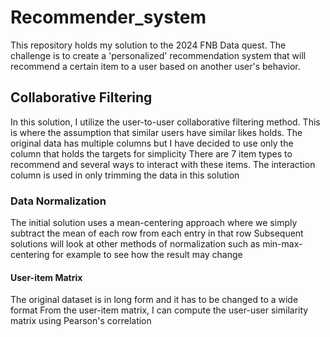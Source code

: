 # Recommender_system
This repository holds my solution to the 2024 FNB Data quest.
The challenge is to create a 'personalized' recommendation system that will recommend a certain item to a user based on another user's behavior.

## Collaborative Filtering
In this solution, I utilize the user-to-user collaborative filtering method. This is where the assumption that similar users have similar likes holds.
The original data has multiple columns but I have decided to use only the column that holds the targets for simplicity
There are 7 item types to recommend and several ways to interact with these items. The interaction column is used in only trimming the data in this solution

### Data Normalization
The initial solution uses a mean-centering approach where we simply subtract the mean of each row from each entry in that row
Subsequent solutions will look at other methods of normalization such as min-max-centering for example to see how the result may change

#### User-item Matrix
The original dataset is in long form and it has to be changed to a wide format
From the user-item matrix, I can compute the user-user similarity matrix using Pearson's correlation
